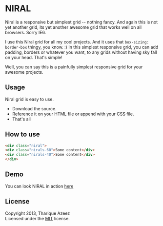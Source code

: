 
NIRAL
=====

Niral is a responsive but simplest grid -- nothing fancy. 
And again this is not yet another grid, its yet another awesome grid that works well on all browsers. Sorry IE6.

I use this Niral grid for all my cool projects. And it uses that ```box-sizing: border-box``` thingy, you know. :) In this simplest responsive grid, you can add padding, borders or whatever you want, to any grids without having sky fall on your head. That's simple!

Well, you can say this is a painfully simplest responsive grid for your awesome projects.

Usage
-----

Niral grid is easy to use.

* Download the source.
* Reference it on your HTML file or append with your CSS file.
* That's all

How to use
----------

```html
<div class="niral">
<div class="nirals-60">Some content</div>
<div class="nirals-40">Some content</div>
</div>
```

Demo
----

You can look NIRAL in action [here][niral]

License
-------

Copyright 2013, Tharique Azeez  
Licensed under the [MIT][mit] license.

[mit]: http://opensource.org/licenses/mit-license.php
[niral]: http://niram.org/niral